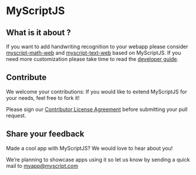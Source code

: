 # MyScriptJS

## What is it about ?
If you want to add handwriting recognition to your webapp please consider [myscript-math-web](https://github.com/MyScript/myscript-math-web) and [myscript-text-web](https://github.com/MyScript/myscript-text-web) based on MyScriptJS. 
If you need more customization please take time to read the [developer guide](http://dev.myscript.com).

## Contribute

We welcome your contributions: If you would like to extend MyScriptJS for your needs, feel free to fork it!

Please sign our [Contributor License Agreement](CONTRIBUTING.md) before submitting your pull request.


## Share your feedback

Made a cool app with MyScriptJS? We would love to hear about you!

We’re planning to showcase apps using it so let us know by sending a quick mail to [myapp@myscript.com](mailto://myapp@myscript.com)
